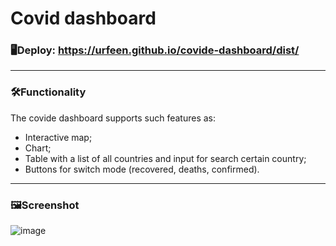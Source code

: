 # Covid dashboard

### 🖥Deploy: https://urfeen.github.io/covide-dashboard/dist/
___
### 🛠Functionality
The covide dashboard supports such features as:
- Interactive map;
- Chart;
- Table with a list of all countries and input for search certain country;
- Buttons for switch mode (recovered,  deaths, confirmed).
___

### 🖼Screenshot

![image](https://user-images.githubusercontent.com/59795550/121809269-dd81cf80-cc64-11eb-8f13-074bf506a3fd.png)

